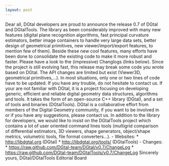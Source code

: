 ```yaml
---
layout: post
---
```

Dear all, DGtal developers are proud to announce the release 0.7 of DGtal and DGtalTools. The library as been considerably improved with many new features (digital plane recognition algorithms, fast principal curvature estimators, better image containers to handle very large data sets, better design of geometrical primitives, new viewer/import/export features, to mention few of them). Beside these new cool features, many efforts have been done to consolidate the existing code to make it more robust and faster. Please have a look to the (impressive) Changlogs (links below). Since the project is still evolving fast, this release may break some code you wrote based on DGtal. The API changes are limited but exist (Viewer3D, geometrical primitives,...). In most situations, only one or two lines of code have to be updated. If you have any trouble, do not hesitate to contact us. If your are not familiar with DGtal, it is a project focusing on developing generic, efficient and reliable digital geometry data structures, algorithms and tools. It takes the form of an open-source C++ library (DGtal), and a set of tools and binaries (DGtalTools). DGtal is a collaborative effort from members of the Digital Geometry community, if you want to be involved in or if you have any suggestions, please contact us. In addition to the library for developers, we would like to insist on the DGtalTools project which contains a lot of user oriented command lines tools (multigrid comparison of differential estimators, 3D viewers, shape generators, object/shape metrics, volumetric tools, file format converters...). - Websites: * http://libdgtal.org (DGtal) * http://libdgtal.org/tools/ (DGtalTools) - Changes: * https://raw.github.com/DGtal-team/DGtal/v0.7/ChangeLog * https://raw.github.com/DGtal-team/DGtalTools/v0.7/ChangeLog Sincerely yours, DGtal/DGtalTools Editorial Board
